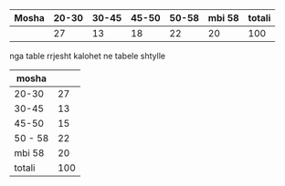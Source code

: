 | Mosha | 20-30 | 30-45 | 45-50 | 50-58 | mbi 58 | totali |
|-------|-------|-------|-------|-------|--------|--------|
|       | 27    | 13    | 18    | 22    | 20     | 100    |

nga table rrjesht kalohet ne tabele shtylle

| mosha   |     |
|---------|-----|
| 20-30   | 27  |
| 30-45   | 13  |
| 45-50   | 15  |
| 50 - 58 | 22  |
| mbi 58  | 20  |
| totali  | 100 |
